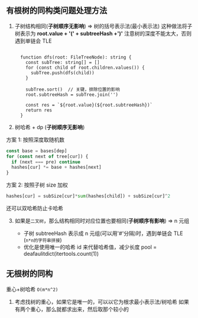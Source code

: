 ## 有根树的同构类问题处理方法

1. 子树结构相同(**子树顺序无影响**) => 树的括号表示法(最小表示法)
   这种做法将子树表示为 **root.value + '(' + subtreeHash +')'**
   注意树的深度不能太大，否则遇到单链会 TLE

   ```TS

     function dfs(root: FileTreeNode): string {
       const subTree: string[] = []
       for (const child of root.children.values()) {
         subTree.push(dfs(child))
       }

       subTree.sort()  // 关键，排除位置的影响
       root.subtreeHash = subTree.join('')

       const res = `${root.value}(${root.subtreeHash})`
       return res
     }
   ```

2. 树哈希 + dp (**子树顺序无影响**)

方案 1:
按照深度取随机数

```js
const base = bases[dep]
for (const next of tree[cur]) {
  if (next === pre) continue
  hashes[cur] *= base + hashes[next]
}
```

方案 2:
按照子树 size 加权

```py
hashes[cur] = subSize[cur]*sum(hashes[child]) + subSize[cur]^2
```

还可以双哈希防止卡哈希

3. 如果是`二叉树`，那么结构相同时对应位置也要相同(**子树顺序有影响**) => n 元组

   - 子树 subtreeHash 表示成 n 元组(可以用'#'分隔)时，遇到单链会 TLE (`n*n的字符串拼接`)
   - 优化是使用唯一的哈希 id 来代替哈希值，减少长度
     pool = deafaulitdict(itertools.count(1))

## 无根树的同构

重心+树哈希
`O(m*n^2)`

1. 考虑找树的重心，如果它是唯一的，可以以它为根求最小表示法/树哈希
   如果有两个重心，那么就都求出来，然后取那个较小的
